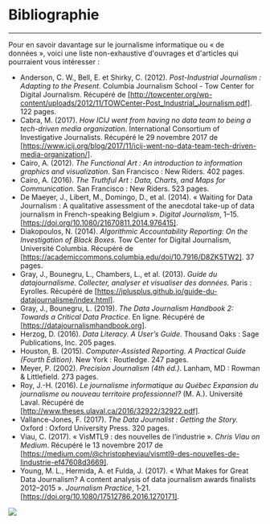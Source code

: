 # Bibliographie

-----

Pour en savoir davantage sur le journalisme informatique ou «&nbsp;de données&nbsp;», voici une liste non-exhaustive d'ouvrages et d'articles qui pourraient vous intéresser&nbsp;:

* Anderson, C. W., Bell, E. et Shirky, C. (2012). *Post-Industrial Journalism&nbsp;: Adapting to the Present*. Columbia Journalism School - Tow Center for Digital Journalism. Récupéré de [http://towcenter.org/wp-content/uploads/2012/11/TOWCenter-Post_Industrial_Journalism.pdf]. 122 pages.
* Cabra, M. (2017). *How ICIJ went from having no data team to being a tech-driven media organization*. International Consortium of Investigative Journalists. Récupéré le 29 novembre 2017 de [https://www.icij.org/blog/2017/11/icij-went-no-data-team-tech-driven-media-organization/].
* Cairo, A. (2012). *The Functional Art&nbsp;: An introduction to information graphics and visualization*. San Francisco&nbsp;: New Riders. 402 pages.
* Cairo, A. (2016). *The Truthful Art&nbsp;: Data, Charts, and Maps for Communication*. San Francisco&nbsp;: New Riders. 523 pages.
* De Maeyer, J., Libert, M., Domingo, D., et al. (2014). «&nbsp;Waiting for Data Journalism&nbsp;: A qualitative assessment of the anecdotal take-up of data journalism in French-speaking Belgium&nbsp;». *Digital Journalism*, 1–15. [https://doi.org/10.1080/21670811.2014.976415].
* Diakopoulos, N. (2014). *Algorithmic Accountability Reporting: On the Investigation of Black Boxes*. Tow Center for Digital Journalism, Université Columbia. Récupéré de [https://academiccommons.columbia.edu/doi/10.7916/D8ZK5TW2]. 37 pages.
* Gray, J., Bounegru, L., Chambers, L., et al. (2013). *Guide du datajournalisme. Collecter, analyser et visualiser des données*. Paris : Eyrolles. Récupéré de [https://jplusplus.github.io/guide-du-datajournalisme/index.html].
* Gray, J., Bounegru, L. (2019). *The Data Journalism Handbook 2: Towards a Critical Data Practice*. En ligne. Récupéré de [https://datajournalismhandbook.org].
* Herzog, D. (2016). *Data Literacy. A User’s Guide*. Thousand Oaks&nbsp;: Sage Publications, Inc. 205 pages.
* Houston, B. (2015). *Computer-Assisted Reporting. A Practical Guide (Fourth Edition)*. New York : Routledge. 247 pages.
* Meyer, P. (2002). *Precision Journalism (4th éd.)*. Lanham, MD&nbsp;: Rowman & Littlefield. 273 pages.
* Roy, J.-H. (2016). *Le journalisme informatique au Québec Expansion du journalisme ou nouveau territoire professionnel?* (M. A.). Université Laval. Récupéré de [http://www.theses.ulaval.ca/2016/32922/32922.pdf].
* Vallance-Jones, F. (2017). *The Data Journalist&nbsp;: Getting the Story.* Oxford : Oxford University Press. 320 pages.
* Viau, C. (2017). «&nbsp;VisMTL9&nbsp;: des nouvelles de l’industrie&nbsp;». *Chris Viau on Medium*. Récupéré le 13 novembre 2017 de [https://medium.com/@christopheviau/vismtl9-des-nouvelles-de-lindustrie-ef47608d3669].
* Young, M. L., Hermida, A. et Fulda, J. (2017). «&nbsp;What Makes for Great Data Journalism? A content analysis of data journalism awards finalists 2012–2015&nbsp;». *Journalism Practice*, 1‑21. [https://doi.org/10.1080/17512786.2016.1270171].

![](https://datajournalismhandbook.org/img/handbook2-cover-crop-2-resized.png)
